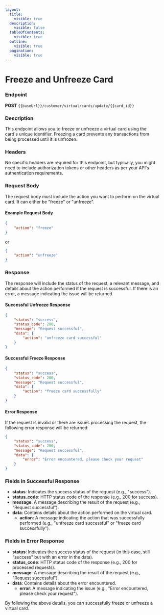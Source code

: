 ```yaml
---
layout:
  title:
    visible: true
  description:
    visible: false
  tableOfContents:
    visible: true
  outline:
    visible: true
  pagination:
    visible: true
---
```


# Freeze and Unfreeze Card

### Endpoint

**POST** `{{baseUrl}}/customer/virtual/cards/update/{{card_id}}`

### Description

This endpoint allows you to freeze or unfreeze a virtual card using the card's unique identifier. Freezing a card prevents any transactions from being processed until it is unfrozen.

### Headers

No specific headers are required for this endpoint, but typically, you might need to include authorization tokens or other headers as per your API's authentication requirements.

### Request Body

The request body must include the action you want to perform on the virtual card. It can either be "freeze" or "unfreeze".

#### Example Request Body

```json
{
    "action": "freeze"
}
```

or

```json
{
    "action": "unfreeze"
}
```

### Response

The response will include the status of the request, a relevant message, and details about the action performed if the request is successful. If there is an error, a message indicating the issue will be returned.

#### Successful Unfreeze Response

```json
{
    "status": "success",
    "status_code": 200,
    "message": "Request successful",
    "data": {
        "action": "unfreeze card successful"
    }
}
```

#### Successful Freeze Response

```json
{
    "status": "success",
    "status_code": 200,
    "message": "Request successful",
    "data": {
        "action": "freeze card successfully"
    }
}
```

#### Error Response

If the request is invalid or there are issues processing the request, the following error response will be returned:

```json
{
    "status": "success",
    "status_code": 200,
    "message": "Request successful",
    "data": {
        "error": "Error encountered, please check your request"
    }
}
```

### Fields in Successful Response

* **status**: Indicates the success status of the request (e.g., "success").
* **status\_code**: HTTP status code of the response (e.g., 200 for success).
* **message**: A message describing the result of the request (e.g., "Request successful").
* **data**: Contains details about the action performed on the virtual card.
  * **action**: A message indicating the action that was successfully performed (e.g., "unfreeze card successful" or "freeze card successfully").

### Fields in Error Response

* **status**: Indicates the success status of the request (in this case, still "success" but with an error in the data).
* **status\_code**: HTTP status code of the response (e.g., 200 for processed requests).
* **message**: A message describing the result of the request (e.g., "Request successful").
* **data**: Contains details about the error encountered.
  * **error**: A message indicating the issue (e.g., "Error encountered, please check your request").

By following the above details, you can successfully freeze or unfreeze a virtual card.
